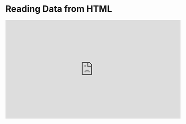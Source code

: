 # Reading Data from HTML

<iframe width="560" height="315" src="https://www.youtube.com/embed/ODcW9U-6M6o" title="YouTube video player" frameborder="0" allow="accelerometer; autoplay; clipboard-write; encrypted-media; gyroscope; picture-in-picture" allowfullscreen></iframe>